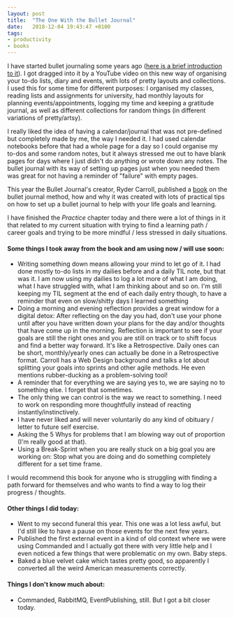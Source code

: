 ```yaml
---
layout: post
title:  "The One With the Bullet Journal"
date:   2018-12-04 19:43:47 +0100
tags:
- productivity
- books
---
```


I have started bullet journaling some years ago ([here is a brief introduction to it](https://www.youtube.com/watch?v=fm15cmYU0IM)). I got dragged into it by a YouTube video on this new way of organising your to-do lists, diary and events, with lots of pretty layouts and collections. I used this for some time for different purposes: I organised my classes, reading lists and assignments for university, had monthly layouts for planning events/appointments, logging my time and keeping a gratitude journal, as well as different collections for random things (in different variations of pretty/artsy).

I really liked the idea of having a calendar/journal that was not pre-defined but completely made by me, the way I needed it. I had used calendar notebooks before that had a whole page for a day so I could organise my to-dos and some random notes, but it always stressed me out to have blank pages for days where I just didn't do anything or wrote down any notes. The bullet journal with its way of setting up pages just when you needed them was great for not having a reminder of "failure" with empty pages.

This year the Bullet Journal's creator, Ryder Carroll, published a [book](https://bulletjournal.com/pages/book) on the bullet journal method, how and why it was created with lots of practical tips on how to set up a bullet journal to help with your life goals and learning.

I have finished the *Practice* chapter today and there were a lot of things in it that related to my current situation with trying to find a learning path / career goals and trying to be more mindful / less stressed in daily situations.

#### Some things I took away from the book and am using now / will use soon:
- Writing something down means allowing your mind to let go of it. I had done mostly to-do lists in my dailies before and a daily TIL note, but that was it. I am now using my dailies to log a lot more of what I am doing, what I have struggled with, what I am thinking about and so on. I'm still keeping my TIL segment at the end of each daily entry though, to have a reminder that even on slow/shitty days I learned something
- Doing a morning and evening reflection provides a great window for a digital detox: After reflecting on the day you had, don't use your phone until after you have written down your plans for the day and/or thoughts that have come up in the morning. Reflection is important to see if your goals are still the right ones and you are still on track or to shift focus and find a better way forward. It's like a Retrospective. Daily ones can be short, monthly/yearly ones can actually be done in a Retrospective format. Carroll has a Web Design background and talks a lot about splitting your goals into sprints and other agile methods. He even mentions rubber-ducking as a problem-solving tool!
- A reminder that for everything we are saying yes to, we are saying no to something else. I forget that sometimes.
- The only thing we can control is the way we react to something. I need to work on responding more thoughtfully instead of reacting instantly/instinctively.
- I have never liked and will never voluntarily do any kind of obituary / letter to future self exercise.
- Asking the 5 Whys for problems that I am blowing way out of proportion (I'm really good at that).
- Using a Break-Sprint when you are really stuck on a big goal you are working on: Stop what you are doing and do something completely different for a set time frame.

I would recommend this book for anyone who is struggling with finding a path forward for themselves and who wants to find a way to log their progress / thoughts.

#### Other things I did today:
- Went to my second funeral this year. This one was a lot less awful, but I'd still like to have a pause on those events for the next few years.
- Published the first external event in a kind of old context where we were using Commanded and I actually got there with very little help and I even noticed a few things that were problematic on my own. Baby steps.
- Baked a blue velvet cake which tastes pretty good, so apparently I converted all the weird American measurements correctly.

#### Things I don't know much about:
- Commanded, RabbitMQ, EventPublishing, still. But I got a bit closer today.
